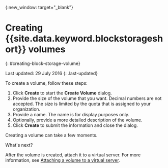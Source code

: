 {:new_window: target="_blank"}


# Creating {{site.data.keyword.blockstorageshort}} volumes
{: #creating-block-storage-volume}

Last updated: 29 July 2016
{: .last-updated}

To create a volume, follow these steps:

1.	Click **Create** to start the **Create Volume** dialog.
2.	Provide the size of the volume that you want. Decimal numbers are not accepted. The size is limited by the quota that is assigned to your organization.
3.	Provide a name. The name is for display purposes only.
4.	Optionally, provide a more detailed description of the volume.
5.	Click **Create** to submit the information and close the dialog.

Creating a volume can take a few moments. 

What's next?

After the volume is created, attach it to a virtual server. For more information, see [Attaching a volume to a virtual server](../BlockStorage/blockstorage_attachingvolume.html).
